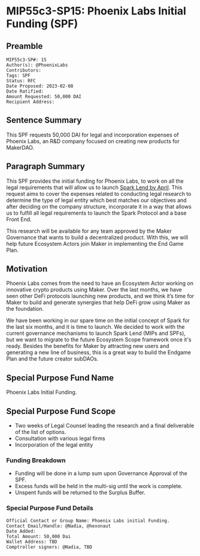 # MIP55c3-SP15: Phoenix Labs Initial Funding (SPF)

## Preamble

```
MIP55c3-SP#: 15
Author(s): @PhoenixLabs
Contributors:
Tags: SPF
Status: RFC
Date Proposed: 2023-02-08
Date Ratified: 
Amount Requested: 50,000 DAI
Recipient Address:
```
## **Sentence Summary**

This SPF requests 50,000 DAI for legal and incorporation expenses of Phoenix Labs, an R&D company focused on creating new products for MakerDAO.

## **Paragraph Summary**

This SPF provides the initial funding for Phoenix Labs, to work on all the legal requirements that will allow us to launch [Spark Lend by April](https://forum.makerdao.com/t/announcing-phoenix-labs-and-spark-protocol/19731). This request aims to cover the expenses related to conducting legal research to determine the type of legal entity which best matches our objectives and after deciding on the company structure, incorporate it in a way that allows us to fulfill all legal requirements to launch the Spark Protocol and a base Front End. 

This research will be available for any team approved by the Maker Governance that wants to build a decentralized product. With this, we will help future Ecosystem Actors join Maker in implementing the End Game Plan.

## Motivation

Phoenix Labs comes from the need to have an Ecosystem Actor working on innovative crypto products using Maker. Over the last months, we have seen other DeFi protocols launching new products, and we think it’s time for Maker to build and generate synergies that help DeFi grow using Maker as the foundation.

We have been working in our spare time on the initial concept of Spark for the last six months, and it is time to launch. We decided to work with the current governance mechanisms to launch Spark Lend (MIPs and SPFs), but we want to migrate to the future Ecosystem Scope framework once it's ready. Besides the benefits for Maker by attracting new users and generating a new line of business, this is a great way to build the Endgame Plan and the future creator subDAOs.

## **Special Purpose Fund Name**

Phoenix Labs Initial Funding.

## ****Special Purpose Fund Scope****

- Two weeks of Legal Counsel leading the research and a final deliverable of the list of options.
- Consultation with various legal firms
- Incorporation of the legal entity

### Funding Breakdown

- Funding will be done in a lump sum upon Governance Approval of the SPF.
- Excess funds will be held in the multi-sig until the work is complete.
- Unspent funds will be returned to the Surplus Buffer.

### Special Purpose Fund Details
```
Official Contact or Group Name: Phoenix Labs initial Funding.
Contact Email/Handle: @Nadia, @hexonaut 
Date Added: 
Total Amount: 50,000 Dai
Wallet Address: TBD
Comptroller signers: @Nadia, TBD
```
